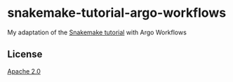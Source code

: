 # snakemake-tutorial-argo-workflows

My adaptation of the [Snakemake tutorial](https://snakemake.readthedocs.io/en/stable/tutorial/tutorial.html) with Argo Workflows

## License

[Apache 2.0](./LICENSE)
